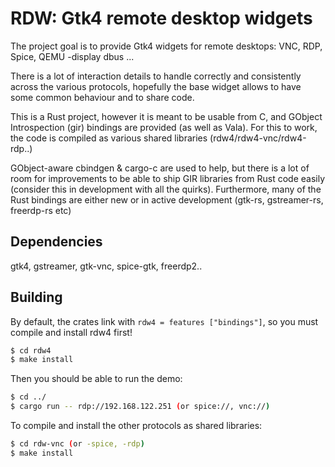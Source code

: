 # RDW: Gtk4 remote desktop widgets

The project goal is to provide Gtk4 widgets for remote desktops: VNC, RDP,
Spice, QEMU -display dbus ...

There is a lot of interaction details to handle correctly and consistently
across the various protocols, hopefully the base widget allows to have some
common behaviour and to share code.

This is a Rust project, however it is meant to be usable from C, and GObject
Introspection (gir) bindings are provided (as well as Vala). For this to work,
the code is compiled as various shared libraries (rdw4/rdw4-vnc/rdw4-rdp..)

GObject-aware cbindgen & cargo-c are used to help, but there is a lot of room
for improvements to be able to ship GIR libraries from Rust code easily
(consider this in development with all the quirks). Furthermore, many of the
Rust bindings are either new or in active development (gtk-rs, gstreamer-rs, freerdp-rs etc)

## Dependencies

gtk4, gstreamer, gtk-vnc, spice-gtk, freerdp2..

## Building

By default, the crates link with ``rdw4 = features ["bindings"]``, so you must
compile and install rdw4 first!

``` sh
$ cd rdw4
$ make install
```

Then you should be able to run the demo:

``` sh
$ cd ../
$ cargo run -- rdp://192.168.122.251 (or spice://, vnc://)
```

To compile and install the other protocols as shared libraries:

``` sh
$ cd rdw-vnc (or -spice, -rdp)
$ make install
```

